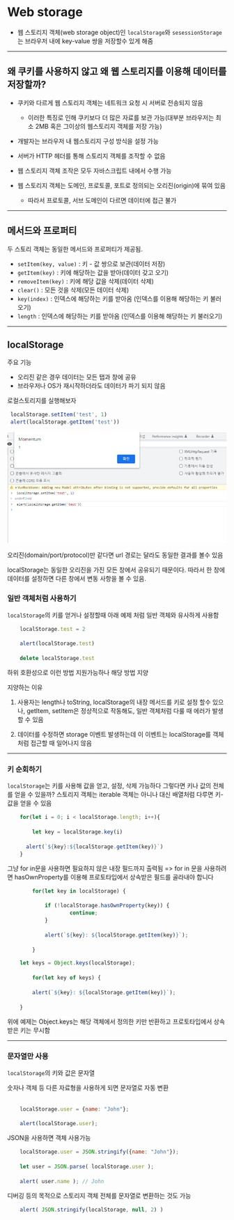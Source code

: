 # Web storage

- 웹 스토리지 객체(web storage object)인 `localStorage`와 `sesessionStorage`는 브라우저 내에 key-value 쌍을 저장할수 있게 해줌

---

## 왜 쿠키를 사용하지 않고 왜 웹 스토리지를 이용해 데이터를 저장할까? 

- 쿠키와 다르게 웹 스토리지 객체는 네트워크 요청 시 서버로 전송되지 않음
  - 이러한 특징로 인해 쿠키보다 더 많은 자료를 보관 가능(대부분 브라우저는 최소 2MB 혹은 그이상의 웹스토리지 객체를 저장 가능) 

- 개발자는 브라우저 내 웹스토리지 구성 방식을 설정 가능

- 서버가 HTTP 헤더를 통해 스토리지 객체를 조작할 수 없음

- 웹 스토리지 객체 조작은 모두 자바스크립트 내에서 수행 가능

- 웹 스토리지 객체는 도메인, 프로토콜, 포트로 정의되는 오리진(origin)에 묶여 있음
  - 따라서 프로토콜, 서브 도메인이 다르면 데이터에 접근 불가

---

## 메서드와 프로퍼티 

두 스토리 객체는 동일한 메서드와 프로퍼티가 제공됨.

- `setItem(key, value)` : 키 - 값 쌍으로 보관(데이터 저장)
- `getItem(key)` : 키에 해당하는 값을 받아(데이터 갖고 오기)
- `removeItem(key)` : 키에 해당 값을 삭제(데이터 삭제)
- `clear()` : 모든 것을 삭제(모든 데이터 삭제) 
- `key(index)` : 인덱스에 해당하는 키를 받아옴 (인덱스를 이용해 해당하는 키 불러오기) 
- `length` : 인덱스에 해당하는 키를 받아옴 (인덱스를 이용해 해당하는 키 불러오기) 

---

## localStorage

주요 기능

- 오리진 같은 경우 데이터는 모든 탭과 창에 공유
- 브라우저나 OS가 재시작하더라도 데이터가 파기 되지 않음

로컬스토리지를 실행해보자

```js
 localStorage.setItem('test', 1)
 alert(localStorage.getItem('test'))

```
![예제 실행시 확인하기](./images/%EB%A1%9C%EC%BB%AC%EC%8A%A4%ED%86%A0%EB%A6%AC%EC%A7%80.PNG '위에 예제 실행 사진')

오리진(domain/port/protocol)만 같다면 url 경로는 달라도 동일한 결과를 볼수 있음 

localStorage는 동일한 오리진을 가진 모든 창에서 공유되기 때문이다. 따라서 한 창에 데이터를 설정하면 다른 창에서 변동 사항을 볼 수 있음.

### 일반 객체처럼 사용하기

`localStorage`의 키를 얻거나 설정할때 아래 예제 처럼 일반 객체와 유사하게 사용함

```js
	localStorage.test = 2

	alert(localStorage.test)

	delete localStorage.test
```
하위 호환성으로 이런 방법 지원가능하나 해당 방법 지양

지양하는 이유 

1. 사용자는 length나 toString, localStorage의 내장 메서드를 키로 설정 할수 있으나,
   getItem, setItem은 정상적으로 작동해도, 일반 객체처럼 다룰 때 에러가 발생할 수 있음

2. 데이터를 수정하면 storage 이벤트 발생하는데 이 이벤트는 localStorage를 객체처럼 접근할 때 일어나지 않음 
---
### 키 순회하기 

`localStorage`는 키를 사용해 값을 얻고, 설정, 삭제 가능하다 그렇다면 키나 값의 전체를 얻을 수 있을까?  스토리지 객체는 iterable 객체는 아니나 대신 배열처럼 다루면 키-값을 얻을 수 있음

```js
	for(let i = 0; i < localStorage.length; i++){
	
		let key = localStorage.key(i)
	
	  alert(`${key}:${localStorage.getItem(key)}`)
	}
```
그냥 for in문을 사용하면 필요하지 않은 내장 필드까지 출력됨
=>  for in 문을 사용하려면 hasOwnProperty를 이용해 프로토타입에서 상속받은 필드를 골라내야 합니다

```js
		for(let key in localStorage) {
			
			if (!localStorage.hasOwnProperty(key)) {
					continue; 
			}

			alert(`${key}: ${localStorage.getItem(key)}`);

		}
```

```js
	let keys = Object.keys(localStorage);
	
		for(let key of keys) {
		
		alert(`${key}: ${localStorage.getItem(key)}`);
	
	}
```

위에 예제는 Object.keys는 해당 객체에서 정의한 키만 반환하고 프로토타입에서 상속받은 키는 무시함

---

### 문자열만 사용
`localStorage`의 키와 값은 문자열

숫자나 객체 등 다른 자료형을 사용하게 되면 문자열로 자동 변환

```js
	
	localStorage.user = {name: "John"};
	
	alert(localStorage.user); 

```

JSON을 사용하면 객체 사용가능 
```js
	localStorage.user = JSON.stringify({name: "John"});

	let user = JSON.parse( localStorage.user );
	
	alert( user.name ); // John
```

디버깅 등의 목적으로 스토리지 객체 전체를 문자열로 변환하는 것도 가능

```js
	alert( JSON.stringify(localStorage, null, 2) ) 
```